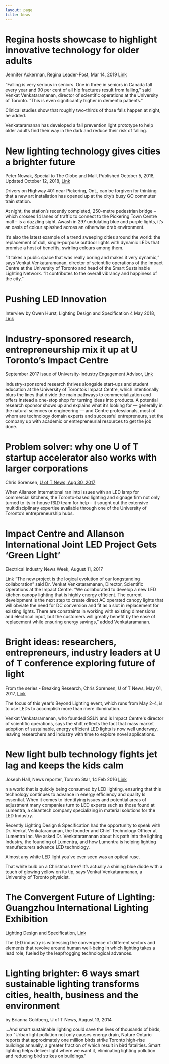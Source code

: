 ```yaml
---
layout: page
title: News
---
```


# Regina hosts showcase to highlight innovative technology for older adults 
Jennifer Ackerman,  Regina Leader-Post, Mar 14, 2019 [Link](https://leaderpost.com/news/local-news/regina-hosts-showcase-to-highlight-innovative-technology-for-older-adults)

“Falling is very serious in seniors. One in three in seniors in Canada fall every year and 90 per cent of all hip fractures result from falling,” said Venkat Venkataramanan, director of scientific operations at the University of Toronto. “This is even significantly higher in dementia patients.”

Clinical studies show that roughly two-thirds of those falls happen at night, he added.

Venkataramanan has developed a fall prevention light prototype to help older adults find their way in the dark and reduce their risk of falling.


# New lighting technology gives cities a brighter future
Peter Nowak, Special to The Globe and Mail, Published October 5, 2018, Updated October 12, 2018, [Link](https://www.theglobeandmail.com/business/article-new-lighting-technology-gives-cities-a-brighter-future/)

Drivers on Highway 401 near Pickering, Ont., can be forgiven for thinking that a new art installation has opened up at the city’s busy GO commuter train station.

At night, the station’s recently completed, 250-metre pedestrian bridge – which crosses 14 lanes of traffic to connect to the Pickering Town Centre mall – is a dazzling sight. Awash in 297 undulating blue and purple lights, it’s an oasis of colour splashed across an otherwise drab environment.

It’s also the latest example of a trend sweeping cities around the world: the replacement of dull, single-purpose outdoor lights with dynamic LEDs that promise a host of benefits, swirling colours among them.

“It takes a public space that was really boring and makes it very dynamic,” says Venkat Venkataramanan, director of scientific operations of the Impact Centre at the University of Toronto and head of the Smart Sustainable Lighting Network. “It contributes to the overall vibrancy and happiness of the city.”


# Pushing LED Innovation 
Interview by Owen Hurst, Lighting Design and Specification
4 May 2018, [Link](http://www.lightingdesignandspecification.ca/peers-profiles/2273-lumentra-pushing-led-innovation)

# Industry-sponsored research, entrepreneurship mix it up at U Toronto’s Impact Centre
September 2017 issue of University-Industry Engagement Advisor, [Link](https://techtransfercentral.com/reprints/isrm/917-u-torontos-impact-centre/)

Industry-sponsored research thrives alongside start-ups and student education at the University of Toronto’s Impact Centre, which intentionally blurs the lines that divide the main pathways to commercialization and offers instead a one-stop shop for turning ideas into products. A potential research sponsor shows up and explains what it’s looking for — generally in the natural sciences or engineering — and Centre professionals, most of whom are technology domain experts and successful entrepreneurs, set the company up with academic or entrepreneurial resources to get the job done.


# Problem solver: why one U of T startup accelerator also works with larger corporations

Chris Sorensen, [U of T News, Aug 30, 2017](https://www.utoronto.ca/news/problem-solver-why-one-u-t-startup-accelerator-also-works-larger-corporations)

When Allanson International ran into issues with an LED lamp for commercial kitchens, the Toronto-based lighting and signage firm not only turned to its in-house R&D team for help – it sought out the extensive multidisciplinary expertise available through one of the University of Toronto’s entrepreneurship hubs.


# Impact Centre and Allanson International Joint LED Project Gets ‘Green Light’
Electrical Industry News Week, August 11, 2017

[Link](https://www.electricalindustry.ca/changing-scenes/3334-impact-centre-and-allanson-international-joint-led-project-gets-green-light)
“The new project is the logical evolution of our longstanding collaboration” said Dr. Venkat Venkataramanan, Director, Scientific Operations at the Impact Centre.  “We collaborated to develop a new LED kitchen canopy lighting that is highly energy efficient. The current development is the next step to create direct AC operated canopy lights that will obviate the need for DC conversion and fit as a slot in replacement for existing lights.  There are constraints in working with existing dimensions and electrical input, but the customers will greatly benefit by the ease of replacement while ensuring energy savings,” added Venkataramanan.


# Bright ideas: researchers, entrepreneurs, industry leaders at U of T conference exploring future of light
From the series - Breaking Research, Chris Sorensen, U of T News, May 01, 2017, [Link](https://www.utoronto.ca/news/bright-ideas-researchers-entrepreneurs-industry-leaders-u-t-conference-exploring-future-light)

The focus of this year's Beyond Lighting event, which runs from May 2-4, is to use LEDs to accomplish more than mere illumination.

Venkat Venkataramanan, who founded SSLN and is Impact Centre's director of scientific operations, says the shift reflects the fact that mass market adoption of sustainable, energy efficient LED lights is now well underway, leaving researchers and industry with time to explore novel applications.


# New light bulb technology fights jet lag and keeps the kids calm
Joseph Hall, News reporter, Toronto Star, 14 Feb 2016 [Link](https://www.thestar.com/news/world/2016/02/14/new-light-bulb-technology-fights-jet-lag-and-keeps-the-kids-calm.html)

n a world that is quickly being consumed by LED lighting, ensuring that this technology continues to advance in energy efficiency and quality Is essential. When it comes to identifying issues and potential areas of adjustment many companies turn to LED experts such as those found at Lumentra, a cleantech company specializing in material solutions for the LED Industry.

Recently Lighting Design & Specification had the opportunity to speak with Dr. Venkat Venkataramanan, the founder and Chief Technology Officer at Lumentra Inc. We asked Dr. Venkataramanan about his path into the lighting Industry, the founding of Lumentra, and how Lumentra is helping lighting manufacturers advance LED technology.

Almost any white LED light you’ve ever seen was an optical ruse.

That white bulb on a Christmas tree? It’s actually a shining blue diode with a touch of glowing yellow on its tip, says Venkat Venkataramanan, a University of Toronto physicist.


# The Convergent Future of Lighting: Guangzhou International Lighting Exhibition
Lighting Design and Specification, [Link](http://www.lightingdesignandspecification.ca/design/1863-the-convergent-future-of-lighting-guangzhou-international-lighting-exhibition)

The LED industry is witnessing the convergence of different sectors and elements that revolve around human well-being in which lighting takes a lead role, fueled by the leapfrogging technological advances. 


# Lighting brighter: 6 ways smart sustainable lighting transforms cities, health, business and the environment
 by Brianna Goldberg, U of T News, August 13, 2014

...And smart sustainable lighting could save the lives of thousands of birds, too
"Urban light pollution not only causes energy drain, Nature Ontario reports that approximately one million birds strike Toronto high-rise buildings annually, a greater fraction of which result in bird fatalities. Smart lighting helps deliver light where we want it, eliminating lighting pollution and reducing bird strikes on buildings."